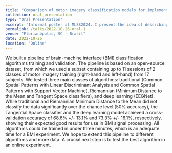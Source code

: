 ```yaml
---
title: "Comparison of motor imagery classification models for implementation of brain-machine interfaces"
collection: oral_presentation
type: "Oral Presentation"
excerpt: 'Informal poster at MLSS2024. I present the idea of describing and manipulating an EEG motor manifold in a rehabilitation protocol'
permalink: /talks/2022-10-26-oral-1
venue: "Florianópolis, SC - Brasil"
date: 2022-10-26
location: "Online"
---
```


We built a pipeline of brain-machine interface (BMI) classification algorithms training and validation. The pipeline is
based on an open-source dataset, from which we used a subset containing up to 11 sessions of 2 classes of motor imagery
training (right-hand and left-hand) from 17 subjects. We tested three main classes of algorithms: traditional (Common Spatial Patterns with Linear Discriminant Analysis and Common Spatial Patterns with Support Vector Machine), Riemannian (Minimum Distance to the Mean and Tangent Space classifiers), and deep learning (EEGNet). While traditional and Riemannian Minimum Distance to the Mean did not classify the data significantly over the chance level (50% accuracy), the Tangential Space classifier and the deep learning model achieved a cross-validation accuracy of 68.6% +/- 13.1% and 73.3% +/- 16.1%, respectively, showing their expected good results for use in BMI signal processing. All algorithms could be trained in under three minutes, which is an adequate time for a BMI experiment. We hope to extend this pipeline to different algorithms and more data. A crucial next step is to test the best algorithm in an online experiment.